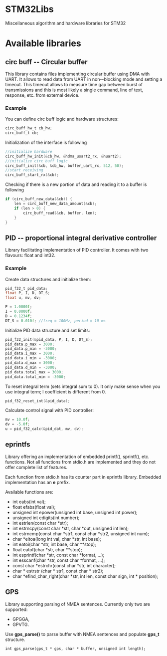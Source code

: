 # STM32Libs
Miscellaneous algorithm and hardware libraries for STM32

# Available libraries

## circ buff -- Circular buffer

This library contains files implementing circular buffer using DMA with UART.
It allows to read data from UART in non--blocking mode and setting a timeout.
This timeout allows to measure time gap between burst of transmissions and 
this is most likely a single command, line of text, response, etc. from 
external device.

### Example

You can define circ buff logic and hardware structures:
```C
circ_buff_hw_t cb_hw;
circ_buff_t cb;
```

Initialization of the interface is following
```C
//initialize hardware
circ_buff_hw_init(&cb_hw, &hdma_usart2_rx, &huart2);
//initialize circ buff logic
circ_buff_init(&cb, &cb_hw, buffer_uart_rx, 512, 50);
//start receiving
circ_buff_start_rx(&cb);
```

Checking if there is a new portion of data and reading it to a buffer is following
```C
if (circ_buff_new_data(&cb)) {
	len = circ_buff_new_data_amount(&cb);
	if (len > 0) {
		circ_buff_read(&cb, buffer, len);
	}
}
```

## PID -- proportional integral derivative controller

Library facilitating implementation of PID controller.
It comes with two flavours: float and int32.

### Example

Create data structures and initialize them:
```C
pid_f32_t pid_data;
float P, I, D, DT_S;
float u, mv, dv;

P = 1.0000f;
I = 0.0000f;
D = 0.1234f;
DT_S = 0.010f; //freq = 100Hz, period = 10 ms
```

Initialize PID data structure and set limits:
```C
pid_f32_init(&pid_data, P, I, D, DT_S);
pid_data.p_max = 3000;
pid_data.p_min = -3000;
pid_data.i_max = 3000;
pid_data.i_min = -3000;
pid_data.d_max = 3000;
pid_data.d_min = -3000;
pid_data.total_max = 3000;
pid_data.total_min = -3000;
```

To reset integral term (sets integral sum to 0).
It only make sense when you use integral term; 
I coefficient is different from 0.
```C
pid_f32_reset_int(&pid_data);
```

Calculate control signal with PID controller:
```C
mv = 10.0f;
dv = -5.0f;
u = pid_f32_calc(&pid_dat, mv, dv);
```


## eprintfs
Library offering an implementation of embedded printf(), sprintf(), etc. 
functions.
Not all functions from stdio.h are implemented and they do not 
offer complete list of features.

Each function from stdio.h has its counter part in eprintfs library. 
Embedded implementation has an **e** prefix. 

Available functions are:
- int eabs(int val);
- float efabs(float val);
- unsigned int epower(unsigned int base, unsigned int power);
- unsigned int edigits(int number);
- int estrlen(const char *str);
- int estrncpy(const char *str, char *out, unsigned int len);
- int estrncmp(const char *str1, const char *str2, unsigned int num);
- char *eitoa(long int val, char *str, int base);
- int eatoi(char *str, int base, char **stop);
- float eatof(char *str, char **stop);
- int esprintf(char *str, const char *format, ...);
- int esscanf(char *str, const char *format, ...);
- const char *estrchr(const char *str, int character);
- char * estrstr (char * str1, const char * str2);
- char *efind_char_right(char *str, int len, const char sign, int * position);

## GPS
Library supporting parsing of NMEA sentences. Currently only two are supported:
- GPGGA,
- GPVTG.

Use **gps_parse()** to parse buffer with NMEA sentences and populate **gps_t** structure.

```
int gps_parse(gps_t * gps, char * buffer, unsigned int length);
```
